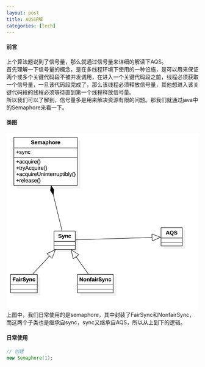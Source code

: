 ```yaml
---
layout: post
title: AQS详解
categories: [tech]
---
```

#### 前言
上个算法题[](/posts/2020/2020-05-13-1226-The-Dinning-Philosopher.md)说到了信号量，那么就通过信号量来详细的解读下AQS。  
首先理解一下信号量的概念，是在多线程环境下使用的一种设施，是可以用来保证两个或多个关键代码段不被并发调用，在进入一个关键代码段之前，线程必须获取一个信号量，一旦该代码段完成了，那么该线程必须释放信号量，其他想进入该关键代码段的线程必须等待直到第一个线程释放信号量。  
所以我们可以了解到，信号量多是用来解决资源有限的问题。那我们就通过java中的Semaphore来看一下。
#### 类图
![](/img/stability/semaphore.png)
上图中，我们日常使用的是semaphore，其中封装了FairSync和NonfairSync，而这两个子类也是继承自sync，sync又继承自AQS，所以从上到下的逻辑。
#### 日常使用
```JAVA
// 创建
new Semaphore(1);
```